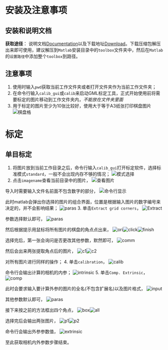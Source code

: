 
# 安装及注意事项

## 安装和说明文档
**获取途径**： 说明文档[Documentation](http://www.vision.caltech.edu/bouguetj/calib_doc/)以及下载地址[Download](http://www.vision.caltech.edu/bouguetj/calib_doc/download/index.html)。下载压缩包解压出来即可使用，建议解压到`Matlab`安装目录中的`toolbox`文件夹中，然后在`Matlab`的`设置路径`中添加整个`toolbox`到路径。


## 注意事项
1. 使用时输入`pwd`获取当前工作文件夹或者打开文件夹作为当前工作文件夹；
2. 在命令行输入`calib_gui`或`calib`来启动GML标定工具，正式开始使用前将需要标定的图片移动到工作文件夹内，*不能放在文件夹里面*
3. 用于标定的图片至少为10张比较好，使用大于等于A3纸张打印棋盘图片
![棋盘格](./stuffs/棋盘格.jpg)

# 标定

## 单目标定
1. 将图片放到当前工作目录之后，命令行输入`calib_gui`打开标定软件，选择标准模式`standard`，一般不会出现内存不够的情况；
![模式选择](stuffs/calib1.jpg)
2. 点击`imagename`查看当前目录中的图片，
![查看图片](stuffs/calib2-1.jpg)

导入时需要输入文件名前面不包含数字的部分，
![命令行显示](stuffs/calib2-2.jpg)

此时matlab会弹出你选择的图片的组合界面，位置是根据输入图片的数字编号来决定的，并不会影响结果；
![paras](stuffs/calib2-3.jpg)
3. 单击`Extract grid corners`，
![Extract](stuffs/calib3-1.jpg)

参数选择默认即可，
![paras](stuffs/calib3-2.jpg)

然后根据提示用鼠标将所有图片的棋盘的角点点出来，
![ori](stuffs/calib3-3.jpg)![click](stuffs/calib3-4.jpg)![finish](stuffs/calib3-5.jpg)

选择完后，第一张会询问是否更改其他参数，默然即可，
![comm](stuffs/calib3-7.jpg)

然后会出来两张提取角点后的图片，
![c1](stuffs/calib3-6.jpg)![c2](stuffs/calib3-8.jpg)

对所有图片进行同样的操作；
4. 单击`calibration`，
![calib](stuffs/calib4-1.jpg)

命令行会输出计算的相机的内参；
![intrinsic](stuffs/calib4-2.jpg)
5. 单击`Comp. Extrinsic`，
![comp](stuffs/calib5-1.jpg)

此时会要求输入要计算外参的图片的全名(不包含扩展名)以及图片格式，
![input](stuffs/calib5-2-1.jpg)

其他参数默认即可，
![paras](stuffs/calib5-2-2.jpg)

接下来按之前的方法框出四个角点，
![box](stuffs/calib5-3.jpg)![all](stuffs/calib5-4.jpg)

选择完后会输出两张图片，
![p1](stuffs/calib5-5.jpg)![p2](stuffs/calib5-6.jpg)

命令行会输出外参参数值，
![extrinsic](stuffs/calib5-7.jpg)

至此获取相机内外参数步骤结束。

